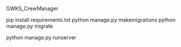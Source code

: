 GWKS_CrewManager


pip install requirements.txt
python manage.py makemigrations
python manage.py migrate

python manage.py runserver